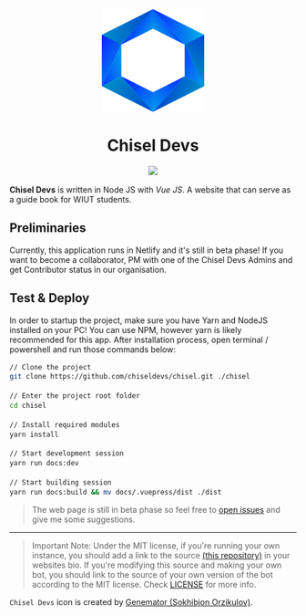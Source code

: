 <p align="center">
  <a href="https://t.me/chiseldevs">
    <img src="src/.vuepress/public/assets/header-logo.png" width="180" height="180">
  </a>
  <h1 align="center">Chisel Devs</h1>
</p>

<p align="center">
  <a href="https://app.netlify.com/sites/chisel/deploys">
    <img src="https://api.netlify.com/api/v1/badges/1180daa0-df1b-4259-b0cb-d56926833117/deploy-status">
  </a>
</p>

**Chisel Devs** is written in Node JS with _Vue JS_. A website that can serve as a guide book for WIUT students.

## Preliminaries

Currently, this application runs in Netlify and it's still in beta phase! If you want to become a collaborator, PM with one
of the Chisel Devs Admins and get Contributor status in our organisation.

## Test & Deploy

In order to startup the project, make sure you have Yarn and NodeJS installed on your PC! You can use NPM, however
yarn is likely recommended for this app. After installation process, open terminal / powershell and run those commands
below:

```bash
// Clone the project
git clone https://github.com/chiseldevs/chisel.git ./chisel

// Enter the project root folder
cd chisel

// Install required modules
yarn install

// Start development session
yarn run docs:dev

// Start building session
yarn run docs:build && mv docs/.vuepress/dist ./dist
```

> The web page is still in beta phase so feel free to [open issues](https://github.com/chiseldevs/chisel/issues/new) and give me some suggestions.

---

> Important Note: Under the MIT license, if you're running your own instance, you should add a link to the source [(this repository)](/) in your websites bio. If you're modifying this source and making your own bot, you should link to the source of your own version of the bot according to the MIT license. Check [LICENSE](LICENSE) for more info.

`Chisel Devs` icon is created by [Genemator (Sokhibjon Orzikulov)](https://genemator.me/).

